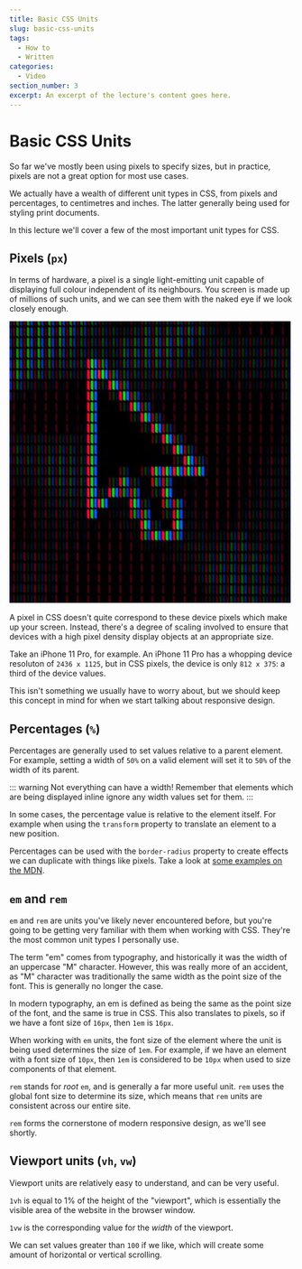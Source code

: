 ```yaml
---
title: Basic CSS Units
slug: basic-css-units
tags:
  - How to
  - Written
categories:
  - Video
section_number: 3
excerpt: An excerpt of the lecture's content goes here.
---
```


# Basic CSS Units

So far we've mostly been using pixels to specify sizes, but in practice, pixels are not a great option for most use cases.

We actually have a wealth of different unit types in CSS, from pixels and percentages, to centimetres and inches. The latter generally being used for styling print documents.

In this lecture we'll cover a few of the most important unit types for CSS.

## Pixels (`px`)

In terms of hardware, a pixel is a single light-emitting unit capable of displaying full colour independent of its neighbours. You screen is made up of millions of such units, and we can see them with the naked eye if we look closely enough.

![Image of screen showing visible pixels](./assets/pixels.jpg)

A pixel in CSS doesn't quite correspond to these device pixels which make up your screen. Instead, there's a degree of scaling involved to ensure that devices with a high pixel density display objects at an appropriate size.

Take an iPhone 11 Pro, for example. An iPhone 11 Pro has a whopping device resoluton of `2436 x 1125`, but in CSS pixels, the device is only `812 x 375`: a third of the device values.

This isn't something we usually have to worry about, but we should keep this concept in mind for when we start talking about responsive design.

## Percentages (`%`)

Percentages are generally used to set values relative to a parent element. For example, setting a width of `50%` on a valid element will set it to `50%` of the width of its parent.

::: warning Not everything can have a width!
Remember that elements which are being displayed inline ignore any width values set for them.
:::

In some cases, the percentage value is relative to the element itself. For example when using the `transform` property to translate an element to a new position.

Percentages can be used with the `border-radius` property to create effects we can duplicate with things like pixels. Take a look at [some examples on the MDN](https://developer.mozilla.org/en-US/docs/Web/CSS/border-radius#Examples).

## `em` and `rem`

`em` and `rem` are units you've likely never encountered before, but you're going to be getting very familiar with them when working with CSS. They're the most common unit types I personally use.

The term "em" comes from typography, and historically it was the width of an uppercase "M" character. However, this was really more of an accident, as "M" character was traditionally the same width as the point size of the font. This is generally no longer the case.

In modern typography, an em is defined as being the same as the point size of the font, and the same is true in CSS. This also translates to pixels, so if we have a font size of `16px`, then `1em` is `16px`.

When working with `em` units, the font size of the element where the unit is being used determines the size of `1em`. For example, if we have an element with a font size of `10px`, then `1em` is considered to be `10px` when used to size components of that element.

`rem` stands for *root* `em`, and is generally a far more useful unit. `rem` uses the global font size to determine its size, which means that `rem` units are consistent across our entire site.

`rem` forms the cornerstone of modern responsive design, as we'll see shortly.

## Viewport units (`vh`, `vw`)

Viewport units are relatively easy to understand, and can be very useful.

`1vh` is equal to 1% of the height of the "viewport", which is essentially the visible area of the website in the browser window.

`1vw` is the corresponding value for the *width* of the viewport.

We can set values greater than `100` if we like, which will create some amount of horizontal or vertical scrolling.
